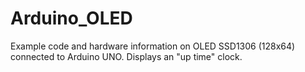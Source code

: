 # Arduino_OLED
Example code and hardware information on OLED SSD1306 (128x64) connected to Arduino UNO.  Displays an "up time" clock.
